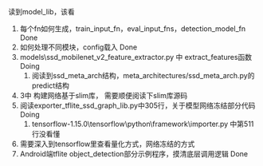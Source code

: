 读到model_lib，该看
1. 每个fn如何生成，train_input_fn，eval_input_fns，detection_model_fn  Done
2. 如何处理不同模块，config载入   Done
3. models\ssd_mobilenet_v2_feature_extractor.py 中 extract_features函数 Doing
   1. 阅读到ssd_meta_arch结构，meta_architectures/ssd_meta_arch.py的predict结构
4. 3中 构建网络基于slim库， 需要顺便阅读下slim库源码
5. 阅读exporter_tflite_ssd_graph_lib.py中305行，关于模型网络冻结部分代码 Doing
   1. tensorflow-1.15.0\tensorflow\python\framework\importer.py 中第511行没看懂
6. 需要深入到tensorflow里查看量化方式，网络冻结的方式
7. Android端tflite object_detection部分示例程序，摸清底层调用逻辑 Done